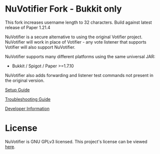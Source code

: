 # NuVotifier Fork - Bukkit only

This fork increases username length to 32 characters.
Build against latest release of Paper 1.21.4

NuVotifier is a secure alternative to using the original Votifier project.
NuVotifier will work in place of Votifier - any vote listener that supports
Votifier will also support NuVotifier.

NuVotifier supports many different platforms using the same universal JAR:

+ Bukkit / Spigot / Paper >=1.7.10

NuVotifier also adds forwarding and listener test commands not present in the
original version.

[Setup Guide](https://github.com/NuVotifier/NuVotifier/wiki/Setup-Guide)

[Troubleshooting Guide](https://github.com/NuVotifier/NuVotifier/wiki/Troubleshooting-Guide)

[Developer Information](https://github.com/NuVotifier/NuVotifier/wiki/Developer-Documentation)

# License

NuVotifier is GNU GPLv3 licensed. This project's license can be viewed [here](LICENSE).
